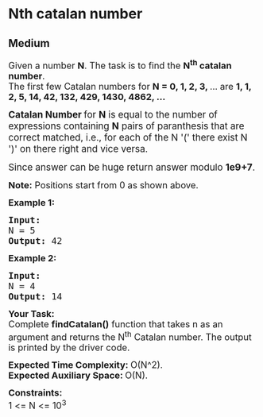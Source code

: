 # Nth catalan number
## Medium
<div class="problems_problem_content__Xm_eO" bis_skin_checked="1"><p><span style="font-size: 18px;">Given a number <strong>N</strong>. The task is to find the <strong>N<sup>th</sup> catalan number</strong>.<br>The first few Catalan numbers for <strong>N = 0, 1, 2, 3, </strong>… are <strong>1, 1, 2, 5, 14, 42, 132, 429, 1430, 4862, …</strong></span></p>
<p><span style="font-size: 14pt;"><strong>Catalan Number&nbsp;</strong>for <strong>N</strong> is equal to the number of expressions containing <strong>N</strong> pairs of paranthesis that are correct matched, i.e., for each of the N '(' there exist N ')' on there right and vice versa.</span></p>
<p><span style="font-size: 14pt;">Since answer can be huge return answer modulo <strong>1e9+7</strong>.</span></p>
<p><span style="font-size: 18px;"><strong>Note:</strong> Positions start from 0 as shown above.</span></p>
<p><span style="font-size: 18px;"><strong>Example 1:</strong></span></p>
<pre><span style="font-size: 18px;"><strong>Input:
</strong>N = 5
<strong>Output: </strong>42</span>
</pre>
<p><span style="font-size: 18px;"><strong>Example 2:</strong></span></p>
<pre><span style="font-size: 18px;"><strong>Input:
</strong>N = 4
<strong>Output: </strong>14</span></pre>
<p><span style="font-size: 18px;"><strong>Your Task:</strong><br>Complete <strong>findCatalan()</strong>&nbsp;function that takes n as an argument and returns the N<sup>th</sup> Catalan number. The output is printed by the driver code.</span></p>
<p><span style="font-size: 18px;"><strong>Expected Time Complexity:&nbsp;</strong>O(N^2).<br><strong>Expected Auxiliary Space:&nbsp;</strong>O(N).</span></p>
<p><span style="font-size: 18px;"><strong>Constraints:</strong><br>1 &lt;= N &lt;= 10<sup>3</sup></span></p></div>